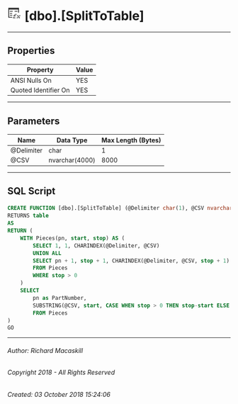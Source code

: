 #### 



# ![Table-valued Functions](../../../../../Images/Function_Table32.png) [dbo].[SplitToTable]

---

## <a name="#properties"></a>Properties

| Property | Value |
|---|---|
| ANSI Nulls On | YES |
| Quoted Identifier On | YES |


---

## <a name="#parameters"></a>Parameters

| Name | Data Type | Max Length (Bytes) |
|---|---|---|
| @Delimiter | char | 1 |
| @CSV | nvarchar(4000) | 8000 |


---

## <a name="#sqlscript"></a>SQL Script

```sql
CREATE FUNCTION [dbo].[SplitToTable] (@Delimiter char(1), @CSV nvarchar(4000))
RETURNS table
AS
RETURN (
    WITH Pieces(pn, start, stop) AS (
        SELECT 1, 1, CHARINDEX(@Delimiter, @CSV)
        UNION ALL
        SELECT pn + 1, stop + 1, CHARINDEX(@Delimiter, @CSV, stop + 1)
        FROM Pieces
        WHERE stop > 0
    )
    SELECT
        pn as PartNumber,
        SUBSTRING(@CSV, start, CASE WHEN stop > 0 THEN stop-start ELSE 512 END) AS Part
        FROM Pieces
) 
GO

```


---

###### Author:  Richard Macaskill

###### Copyright 2018 - All Rights Reserved

###### Created: 03 October 2018 15:24:06

